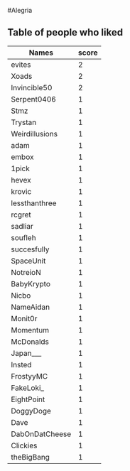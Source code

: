 #Alegria
## Table of people who liked
Names | score
--- | ---
evites | 2
Xoads | 2
Invincible50 | 2
Serpent0406 | 1
Stmz | 1
Trystan | 1
Weirdillusions | 1
adam | 1
embox | 1
1pick | 1
hevex | 1
krovic | 1
lessthanthree | 1
rcgret | 1
sadliar | 1
soufleh | 1
succesfully | 1
SpaceUnit | 1
NotreioN | 1
BabyKrypto | 1
Nicbo | 1
NameAidan | 1
Monit0r | 1
Momentum | 1
McDonalds | 1
Japan___ | 1
Insted | 1
FrostyyMC | 1
FakeLoki_ | 1
EightPoint | 1
DoggyDoge | 1
Dave | 1
DabOnDatCheese | 1
Clickies | 1
theBigBang | 1
